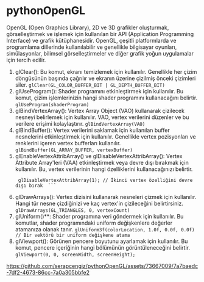 # pythonOpenGL
OpenGL (Open Graphics Library), 2D ve 3D grafikler oluşturmak, görselleştirmek ve işlemek için kullanılan bir API (Application Programming Interface) ve grafik kütüphanesidir. OpenGL, çeşitli platformlarda ve programlama dillerinde kullanılabilir ve genellikle bilgisayar oyunları, simülasyonlar, bilimsel görselleştirmeler ve diğer grafik yoğun uygulamalar için tercih edilir.
1) glClear(): Bu komut, ekranı temizlemek için kullanılır. Genellikle her çizim döngüsünün başında çağrılır ve ekranın üzerine çizilmiş önceki çizimleri siler.
``` glClear(GL_COLOR_BUFFER_BIT | GL_DEPTH_BUFFER_BIT) ```
2) glUseProgram(): Shader programını etkinleştirmek için kullanılır. Bu komut, çizim işlemlerinizin hangi shader programını kullanacağını belirtir.
   ``` glUseProgram(shaderProgram) ```
4) glBindVertexArray(): Vertex Array Object (VAO) kullanarak çizilecek nesneyi belirlemek için kullanılır. VAO, vertex verilerini düzenler ve bu verilere erişimi kolaylaştırır.
   ``` glBindVertexArray(VAO) ```
5) glBindBuffer(): Vertex verilerini saklamak için kullanılan buffer nesnelerini etkinleştirmek için kullanılır. Genellikle vertex pozisyonları ve renklerini içeren vertex bufferları kullanılır.
  ``` glBindBuffer(GL_ARRAY_BUFFER, vertexBuffer)  ```
6) glEnableVertexAttribArray() ve glDisableVertexAttribArray(): Vertex Attribute Array'leri (VAA) etkinleştirmek veya devre dışı bırakmak için kullanılır. Bu, vertex verilerinin hangi özelliklerini kullanacağınızı belirtir.
   ``` glEnableVertexAttribArray(0); // Birinci vertex özelliğini etkinleştir
    glDisableVertexAttribArray(1); // İkinci vertex özelliğini devre dışı bırak  ```
7) glDrawArrays(): Vertex dizisini kullanarak nesneleri çizmek için kullanılır. Hangi tür nesne çizdiğinizi ve kaç vertex'in çizileceğini belirtirsiniz.
    ``` glDrawArrays(GL_TRIANGLES, 0, vertexCount)  ```
8) glUniform()**: Shader programına veri göndermek için kullanılır. Bu komutlar, shader programındaki uniform değişkenlere değerler atamanıza olanak tanır.
    ``` glUniform3f(colorLocation, 1.0f, 0.0f, 0.0f) // Bir vektörü bir uniform değişkene atama  ```
9) glViewport(): Görünen pencere boyutunu ayarlamak için kullanılır. Bu komut, pencere içeriğinin hangi bölümünün görüntüleneceğini belirtir.
    ``` glViewport(0, 0, screenWidth, screenHeight);  ```

   

https://github.com/serapcengiz/pythonOpenGL/assets/73667009/7a7baedc-7df2-4673-86cc-7a0a305bbfe2

